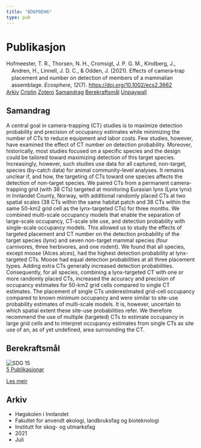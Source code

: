 ```yaml
---
title: "BD6PDEH6"
type: pub
---
```

<h1>Publikasjon</h1>
<article id="csl-bib-container-BD6PDEH6" class="csl-bib-container">
  <div class="csl-bib-body" style="line-height: 1.35; padding-left: 1em; text-indent:-1em;">
  <div class="csl-entry">Hofmeester, T. R., Thorsen, N. H., Cromsigt, J. P. G. M., Kindberg, J., Andren, H., Linnell, J. D. C., &amp; Odden, J. (2021). Effects of camera&#x2010;trap placement and number on detection of members of a mammalian assemblage. <i>Ecosphere</i>, <i>12</i>(7). <a href="https://doi.org/10.1002/ecs2.3662">https://doi.org/10.1002/ecs2.3662</a></div>
</div>
  <div class="csl-bib-buttons">
    <a href="#taxonomy-article-BD6PDEH6" class="csl-bib-button">Arkiv</a>
    <a href="https://app.cristin.no/results/show.jsf?id=1922675" alt="Cristin URL" class="csl-bib-button">Cristin</a>
    <a href="http://zotero.org/groups/5402882/items/BD6PDEH6" alt="Zotero URL" class="csl-bib-button">Zotero</a>
    <a href="#abstract-article-BD6PDEH6" class="csl-bib-button">Samandrag</a>
    <a href="#sdg-article-BD6PDEH6" class="csl-bib-button">Berekraftsmål</a>
    <a href="https://pub.epsilon.slu.se/24916/1/hoffmeester_t_et_al_210818.pdf" class="csl-bib-button">Unpaywall</a>
  </div>
  <div id="csl-bib-meta-container-BD6PDEH6"></div>
</article>
<div id="csl-bib-meta-BD6PDEH6" class="csl-bib-meta">
  <article id="abstract-article-BD6PDEH6" class="abstract-article">
    <h1>Samandrag</h1>
    A central goal in camera-trapping (CT) studies is to maximize detection probability and precision of occupancy estimates while minimizing the number of CTs to reduce equipment and labor costs. Few studies, however, have examined the effect of CT number on detection probability. Moreover, historically, most studies focused on a specific species and the design could be tailored toward maximizing detection of this target species. Increasingly, however, such studies use data for all captured, non-target, species (by-catch data) for animal community-level analyses. It remains unclear if, and how, the targeting of CTs toward one species affects the detection of non-target species. We paired CTs from a permanent camera-trapping grid (with 38 CTs) targeted at monitoring Eurasian lynx (Lynx lynx) in Innlandet County, Norway, with additional randomly placed CTs at two spatial scales (38 CTs within the same habitat patch and 38 CTs within the same 50-km2 grid cell as the lynx-targeted CTs) for three months. We combined multi-scale occupancy models that enable the separation of large-scale occupancy, CT-scale site use, and detection probability with single-scale occupancy models. This allowed us to study the effects of targeted placement and CT number on the detection probability of the target species (lynx) and seven non-target mammal species (four carnivores, three herbivores, and one rodent). We found that all species, except moose (Alces alces), had the highest detection probability at lynx-targeted CTs. Moose had equal detection probabilities at all three placement types. Adding extra CTs generally increased detection probabilities. Consequently, for all species, combining a lynx-targeted CT with one or more randomly placed CTs, increased the accuracy and precision of occupancy estimates for 50-km2 grid cells compared to single CT estimates. The placement of single CTs underestimated grid-cell occupancy compared to known minimum occupancy and were similar to site-use probability estimates of multi-scale models. It is, however, uncertain to which spatial extent these site-use probabilities refer. We therefore recommend the use of multiple (targeted) CTs to estimate occupancy in large grid cells and to interpret occupancy estimates from single CTs as site use of an, as of yet undefined, area surrounding the CT.
  </article>
  <article id="sdg-article-BD6PDEH6" class="sdg-article">
    <h1>Berekraftsmål</h1>
    <div class="sdg-container"><div id="sdg15" class="sdg"> <img src="{{< params subfolder >}}images/sdg/sdg15_no.png" class="image" alt="SDG 15"> <div class="sdg-overlay"> <a href="{{< params subfolder >}}no/archive/?sdg=15#archive" class="sdg-publication-count"><span>5</span> Publikasjonar</a> <p><a href="NA" class="sdg-read-more">Les meir</a></p> </div> </div></div>
  </article>
  <article id="taxonomy-article-BD6PDEH6" class="taxonomy-article">
    <h1>Arkiv</h1>
    <ul>
      <li>Høgskolen i Innlandet</li>
      <li>Fakultet for anvendt økologi, landbruksfag og bioteknologi</li>
      <li>Institutt for skog- og utmarksfag</li>
      <li>2021</li>
      <li>Juli</li>
    </ul>
  </article>
</div>
